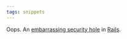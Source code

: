 ```yaml
---
tags: snippets
---
```


Oops. An [embarrassing security hole](http://n8.tumblr.com/post/117477059/security-hole-found-in-rails-2-3s) in [Rails](/wiki/Rails).
